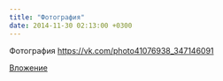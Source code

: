 ```yaml
---
title: "Фотография"
date: 2014-11-30 02:13:00 +0300
---
```


Фотография
https://vk.com/photo41076938_347146091

[Вложение](https://vk.com/photo41076938_347146091)
